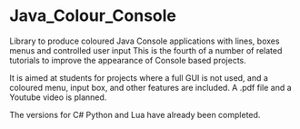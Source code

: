 # Java_Colour_Console
Library to produce coloured Java Console applications with lines, boxes menus and controlled user input This is the fourth of a number of related tutorials to improve the appearance of Console based projects.

It is aimed at students for projects where a full GUI is not used, and a coloured menu, input box, and other features are included. A .pdf file and a Youtube video is planned.

The versions for C# Python and Lua have already been completed.
